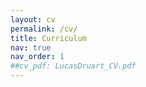 ```yaml
---
layout: cv
permalink: /cv/
title: Curriculum
nav: true
nav_order: 1
##cv_pdf: LucasDruart_CV.pdf
---
```


<!-- Find how to add links... -->

